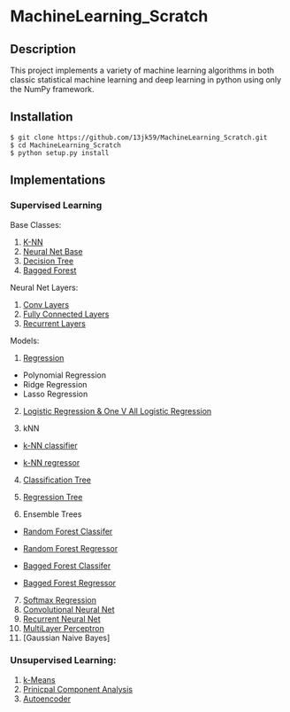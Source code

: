 # MachineLearning_Scratch

## Description
This project implements a variety of machine learning algorithms in both classic statistical machine learning
and deep learning in python using only the NumPy framework. 

## Installation 
```
$ git clone https://github.com/13jk59/MachineLearning_Scratch.git
$ cd MachineLearning_Scratch
$ python setup.py install
```

## Implementations 
### Supervised Learning 
Base Classes:
1. [K-NN](https://github.com/13jk59/MachineLearning_Scratch/blob/master/ML_algorithms/Supervised_Learning/Base_Classes/kNearestNeighbours_baseClass.py)
2. [Neural Net Base](https://github.com/13jk59/MachineLearning_Scratch/blob/master/ML_algorithms/Neural_Net_Util/NeuralNetwork_Base.py)
3. [Decision Tree](https://github.com/13jk59/MachineLearning_Scratch/blob/master/ML_algorithms/Supervised_Learning/Base_Classes/DecisionTree.py)
4. [Bagged Forest](https://github.com/13jk59/MachineLearning_Scratch/blob/master/ML_algorithms/Supervised_Learning/Base_Classes/BaggedForest.py)

Neural Net Layers:
1. [Conv Layers](https://github.com/13jk59/MachineLearning_Scratch/blob/master/ML_algorithms/Neural_Net_Util/ConvolutionalLayers.py)
2. [Fully Connected Layers](https://github.com/13jk59/MachineLearning_Scratch/blob/master/ML_algorithms/Neural_Net_Util/NeuralNet_Layers.py)
3. [Recurrent Layers](https://github.com/13jk59/MachineLearning_Scratch/blob/master/ML_algorithms/Neural_Net_Util/RecurrentNetLayers.py)

Models:
1. [Regression](https://github.com/13jk59/MachineLearning_Scratch/blob/master/ML_algorithms/Supervised_Learning/Regression/Linear_Regression.py)
- Polynomial Regression
- Ridge Regression
- Lasso Regression
2. [Logistic Regression & One V All Logistic Regression](https://github.com/13jk59/MachineLearning_Scratch/blob/master/ML_algorithms/Supervised_Learning/Classifiers/Logistic_Regression.py)

3. kNN
- [k-NN classifier](https://github.com/13jk59/MachineLearning_Scratch/blob/master/ML_algorithms/Supervised_Learning/Classifiers/kNN_classifier.py)

- [k-NN regressor](https://github.com/13jk59/MachineLearning_Scratch/blob/master/ML_algorithms/Supervised_Learning/Regression/kNN_regressor.py)

4. [Classification Tree](https://github.com/13jk59/MachineLearning_Scratch/blob/master/ML_algorithms/Supervised_Learning/Classifiers/classificationTree.py) 

5. [Regression Tree](https://github.com/13jk59/MachineLearning_Scratch/blob/master/ML_algorithms/Supervised_Learning/Regression/RegressionTree.py)

6. Ensemble Trees
- [Random Forest Classifer](https://github.com/13jk59/MachineLearning_Scratch/blob/master/ML_algorithms/Supervised_Learning/Classifiers/RandomForestClassifier.py)

- [Random Forest Regressor](https://github.com/13jk59/MachineLearning_Scratch/blob/master/ML_algorithms/Supervised_Learning/Regression/RandomForestRegressor.py)

- [Bagged Forest Classifer](https://github.com/13jk59/MachineLearning_Scratch/blob/master/ML_algorithms/Supervised_Learning/Classifiers/BaggedForestClassifier.py)

- [Bagged Forest Regressor](https://github.com/13jk59/MachineLearning_Scratch/blob/master/ML_algorithms/Supervised_Learning/Regression/BaggedForestRegression.py)

7. [Softmax Regression](https://github.com/13jk59/MachineLearning_Scratch/blob/master/ML_algorithms/Supervised_Learning/Classifiers/SoftmaxRegression.py)
8. [Convolutional Neural Net](https://github.com/13jk59/MachineLearning_Scratch/blob/master/ML_algorithms/Supervised_Learning/Classifiers/ConvolutionalNeuralNet.py)
9. [Recurrent Neural Net](https://github.com/13jk59/MachineLearning_Scratch/blob/master/ML_algorithms/Supervised_Learning/Classifiers/RecurrentNet_languageModel.py)
10. [MultiLayer Perceptron](https://github.com/13jk59/MachineLearning_Scratch/blob/master/ML_algorithms/Supervised_Learning/Classifiers/MultiLayerPerceptron.py)
11. [Gaussian Naive Bayes]

### Unsupervised Learning:
1. [k-Means](https://github.com/13jk59/MachineLearning_Scratch/blob/master/ML_algorithms/Unsupervised_Learning/k_Means.py)
2. [Prinicpal Component Analysis](https://github.com/13jk59/MachineLearning_Scratch/blob/master/ML_algorithms/Unsupervised_Learning/PCA.py)
3. [Autoencoder](https://github.com/13jk59/MachineLearning_Scratch/blob/master/ML_algorithms/Unsupervised_Learning/AutoEncoder.py)
